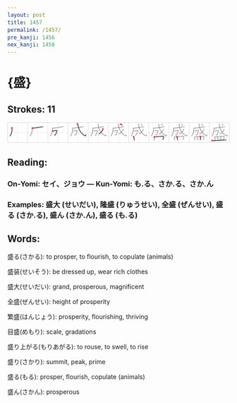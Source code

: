 ```yaml
---
layout: post
title: 1457
permalink: /1457/
pre_kanji: 1456
nex_kanji: 1458
---
```


# {盛}

## Strokes: 11

<div class="stroke"><img src="../images/E79B9B.png" /></div>

## Reading:

### On-Yomi: セイ、ジョウ &mdash; Kun-Yomi: も.る、さか.る、さか.ん

### Examples: 盛大 (せいだい), 隆盛 (りゅうせい), 全盛 (ぜんせい), 盛る (さか.る), 盛ん (さか.ん), 盛る (も.る)

## Words:

盛る(さかる): to prosper, to flourish, to copulate (animals)

盛装(せいそう): be dressed up, wear rich clothes

盛大(せいだい): grand, prosperous, magnificent

全盛(ぜんせい): height of prosperity

繁盛(はんじょう): prosperity, flourishing, thriving

目盛(めもり): scale, gradations

盛り上がる(もりあがる): to rouse, to swell, to rise

盛り(さかり): summit, peak, prime

盛る(もる): prosper, flourish, copulate (animals)

盛ん(さかん): prosperous
